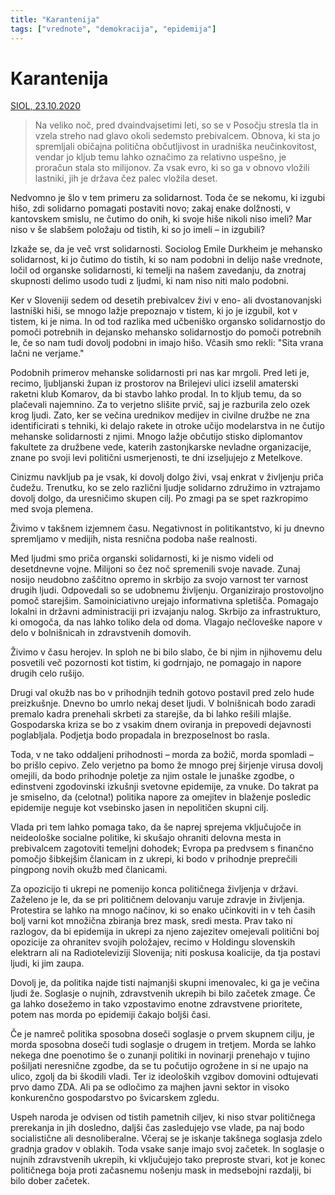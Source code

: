 ```yaml
---
title: "Karantenija"
tags: ["vrednote", "demokracija", "epidemija"]
---
```


# Karantenija

[SIOL, 23.10.2020](https://siol.net/siol-plus/kolumne/tomaz-stih-karantenija-537349)

> Na veliko noč, pred dvaindvajsetimi leti, so se v Posočju stresla tla in vzela streho nad glavo okoli sedemsto prebivalcem. Obnova, ki sta jo spremljali običajna politična občutljivost in uradniška neučinkovitost, vendar jo kljub temu lahko označimo za relativno uspešno, je proračun stala sto milijonov. Za vsak evro, ki so ga v obnovo vložili lastniki, jih je država čez palec vložila deset.

Nedvomno je šlo v tem primeru za solidarnost. Toda če se nekomu, ki izgubi hišo, zdi solidarno pomagati postaviti novo; zakaj enake dolžnosti, v kantovskem smislu, ne čutimo do onih, ki svoje hiše nikoli niso imeli? Mar niso v še slabšem položaju od tistih, ki so jo imeli – in izgubili?

Izkaže se, da je več vrst solidarnosti. Sociolog Emile Durkheim je mehansko solidarnost, ki jo čutimo do tistih, ki so nam podobni in delijo naše vrednote, ločil od organske solidarnosti, ki temelji na našem zavedanju, da znotraj skupnosti delimo usodo tudi z ljudmi, ki nam niso niti malo podobni.

Ker v Sloveniji sedem od desetih prebivalcev živi v eno- ali dvostanovanjski lastniški hiši, se mnogo lažje prepoznajo v tistem, ki jo je izgubil, kot v tistem, ki je nima. In od tod razlika med učbeniško organsko solidarnostjo do pomoči potrebnih in dejansko mehansko solidarnostjo do pomoči potrebnih le, če so nam tudi dovolj podobni in imajo hišo. Včasih smo rekli: "Sita vrana lačni ne verjame."

Podobnih primerov mehanske solidarnosti pri nas kar mrgoli. Pred leti je, recimo, ljubljanski župan iz prostorov na Brilejevi ulici izselil amaterski raketni klub Komarov, da bi stavbo lahko prodal. In to kljub temu, da so plačevali najemnino. Za to verjetno slišite prvič, saj je razburila zelo ozek krog ljudi. Zato, ker se večina urednikov medijev in civilne družbe ne zna identificirati s tehniki, ki delajo rakete in otroke učijo modelarstva in ne čutijo mehanske solidarnosti z njimi. Mnogo lažje občutijo stisko diplomantov fakultete za družbene vede, katerih zastonjkarske nevladne organizacije, znane po svoji levi politični usmerjenosti, te dni izseljujejo z Metelkove.

Cinizmu navkljub pa je vsak, ki dovolj dolgo živi, vsaj enkrat v življenju priča čudežu. Trenutku, ko se zelo različni ljudje solidarno združimo in vztrajamo dovolj dolgo, da uresničimo skupen cilj. Po zmagi pa se spet razkropimo med svoja plemena.

Živimo v takšnem izjemnem času. Negativnost in politikantstvo, ki ju dnevno spremljamo v medijih, nista resnična podoba naše realnosti.

Med ljudmi smo priča organski solidarnosti, ki je nismo videli od desetdnevne vojne. Milijoni so čez noč spremenili svoje navade. Zunaj nosijo neudobno zaščitno opremo in skrbijo za svojo varnost ter varnost drugih ljudi. Odpovedali so se udobnemu življenju. Organizirajo prostovoljno pomoč starejšim. Samoiniciativno urejajo informativna spletišča. Pomagajo lokalni in državni administraciji pri izvajanju nalog. Skrbijo za infrastrukturo, ki omogoča, da nas lahko toliko dela od doma. Vlagajo nečloveške napore v delo v bolnišnicah in zdravstvenih domovih.

Živimo v času herojev. In sploh ne bi bilo slabo, če bi njim in njihovemu delu posvetili več pozornosti kot tistim, ki godrnjajo, ne pomagajo in napore drugih celo rušijo.

Drugi val okužb nas bo v prihodnjih tednih gotovo postavil pred zelo hude preizkušnje. Dnevno bo umrlo nekaj deset ljudi. V bolnišnicah bodo zaradi premalo kadra prenehali skrbeti za starejše, da bi lahko rešili mlajše. Gospodarska kriza se bo z vsakim dnem oviranja in prepovedi dejavnosti poglabljala. Podjetja bodo propadala in brezposelnost bo rasla.

Toda, v ne tako oddaljeni prihodnosti – morda za božič, morda spomladi – bo prišlo cepivo. Zelo verjetno pa bomo že mnogo prej širjenje virusa dovolj omejili, da bodo prihodnje poletje za njim ostale le junaške zgodbe, o edinstveni zgodovinski izkušnji svetovne epidemije, za vnuke. Do takrat pa je smiselno, da (celotna!) politika napore za omejitev in blaženje posledic epidemije neguje kot vsebinsko jasen in nepolitičen skupni cilj.

Vlada pri tem lahko pomaga tako, da še naprej sprejema vključujoče in neideološke socialne politike, ki skušajo ohraniti delovna mesta in prebivalcem zagotoviti temeljni dohodek; Evropa pa predvsem s finančno pomočjo šibkejšim članicam in z ukrepi, ki bodo v prihodnje preprečili pingpong novih okužb med članicami.

Za opozicijo ti ukrepi ne pomenijo konca političnega življenja v državi. Zaželeno je le, da se pri političnem delovanju varuje zdravje in življenja. Protestira se lahko na mnogo načinov, ki so enako učinkoviti in v teh časih bolj varni kot množična zbiranja brez mask, sredi mesta. Prav tako ni razlogov, da bi epidemija in ukrepi za njeno zajezitev omejevali politični boj opozicije za ohranitev svojih položajev, recimo v Holdingu slovenskih elektrarn ali na Radioteleviziji Slovenija; niti poskusa koalicije, da tja postavi ljudi, ki jim zaupa.

Dovolj je, da politika najde tisti najmanjši skupni imenovalec, ki ga je večina ljudi že. Soglasje o nujnih, zdravstvenih ukrepih bi bilo začetek zmage. Če ga lahko dosežemo in tako vzpostavimo enotne zdravstvene prioritete, potem nas morda po epidemiji čakajo boljši časi.

Če je namreč politika sposobna doseči soglasje o prvem skupnem cilju, je morda sposobna doseči tudi soglasje o drugem in tretjem. Morda se lahko nekega dne poenotimo še o zunanji politiki in novinarji prenehajo v tujino pošiljati neresnične zgodbe, da se tu počutijo ogrožene in si ne upajo na ulico, zgolj da bi škodili vladi. Ter iz ideoloških vzgibov domovini odtujevati prvo damo ZDA. Ali pa se odločimo za majhen javni sektor in visoko konkurenčno gospodarstvo po švicarskem zgledu.

Uspeh naroda je odvisen od tistih pametnih ciljev, ki niso stvar političnega prerekanja in jih dosledno, daljši čas zasledujejo vse vlade, pa naj bodo socialistične ali desnoliberalne. Včeraj se je iskanje takšnega soglasja zdelo gradnja gradov v oblakih. Toda vsake sanje imajo svoj začetek. In soglasje o nujnih zdravstvenih ukrepih, ki vključujejo tako preproste stvari, kot je konec političnega boja proti začasnemu nošenju mask in medsebojni razdalji, bi bilo dober začetek.